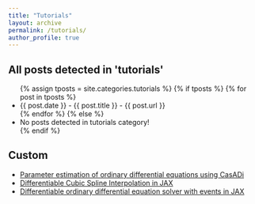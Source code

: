 ```yaml
---
title: "Tutorials"
layout: archive
permalink: /tutorials/
author_profile: true
---
```


<h2>All posts detected in 'tutorials'</h2>
<ul>
{% assign tposts = site.categories.tutorials %}
{% if tposts %}
  {% for post in tposts %}
    <li>{{ post.date }} - {{ post.title }} - {{ post.url }}</li>
  {% endfor %}
{% else %}
  <li>No posts detected in tutorials category!</li>
{% endif %}
</ul>

## Custom
- <a href="{{page.url}}ParameterEstimation"> Parameter estimation of ordinary differential equations using CasADi </a>
- <a href="{{page.url}}CubicSpline"> Differentiable Cubic Spline Interpolation in JAX </a>
- <a href="{{page.url}}ODEvent"> Differentiable ordinary differential equation solver with events in JAX </a>